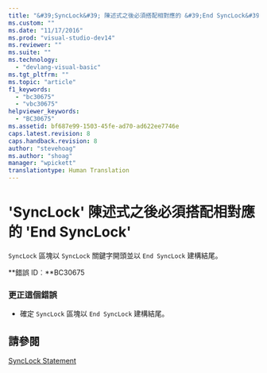 ```yaml
---
title: "&#39;SyncLock&#39; 陳述式之後必須搭配相對應的 &#39;End SyncLock&#39; | Microsoft Docs"
ms.custom: ""
ms.date: "11/17/2016"
ms.prod: "visual-studio-dev14"
ms.reviewer: ""
ms.suite: ""
ms.technology: 
  - "devlang-visual-basic"
ms.tgt_pltfrm: ""
ms.topic: "article"
f1_keywords: 
  - "bc30675"
  - "vbc30675"
helpviewer_keywords: 
  - "BC30675"
ms.assetid: bf687e99-1503-45fe-ad70-ad622ee7746e
caps.latest.revision: 8
caps.handback.revision: 8
author: "stevehoag"
ms.author: "shoag"
manager: "wpickett"
translationtype: Human Translation
---
```

# &#39;SyncLock&#39; 陳述式之後必須搭配相對應的 &#39;End SyncLock&#39;
`SyncLock` 區塊以 `SyncLock` 關鍵字開頭並以 `End SyncLock` 建構結尾。  
  
 **錯誤 ID︰**BC30675  
  
### 更正這個錯誤  
  
-   確定 `SyncLock` 區塊以 `End SyncLock` 建構結尾。  
  
## 請參閱  
 [SyncLock Statement](../../visual-basic/language-reference/statements/synclock-statement.md)